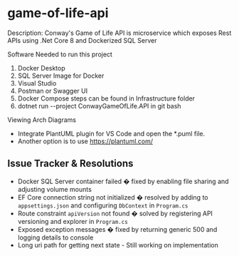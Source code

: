 # game-of-life-api
Description: Conway's Game of Life API is microservice which exposes Rest APIs using .Net Core 8 and Dockerized SQL Server 

Software Needed to run this project 
1. Docker Desktop
2. SQL Server Image for Docker
3. Visual Studio
4. Postman or Swagger UI
5. Docker Compose steps can be found in Infrastructure folder
6. dotnet run --project ConwayGameOfLife.API in git bash

Viewing Arch Diagrams 
- Integrate PlantUML plugin for VS Code and open the *.puml file.
- Another option is to use https://plantuml.com/

## Issue Tracker & Resolutions

- Docker SQL Server container failed � fixed by enabling file sharing and adjusting volume mounts  
- EF Core connection string not initialized � resolved by adding to `appsettings.json` and configuring `DbContext` in `Program.cs`  
- Route constraint `apiVersion` not found � solved by registering API versioning and explorer in `Program.cs`
- Exposed exception messages � fixed by returning generic 500 and logging details to console 
- Long uri path for getting next state - Still working on implementation

